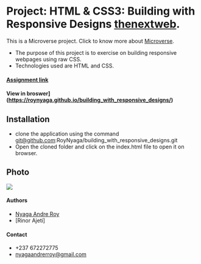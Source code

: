 # Project: HTML & CSS3: Building with Responsive Designs [thenextweb](https://thenextweb.com/).

This is a Microverse project. Click to know more about [Microverse](https://www.microverse.org/).
* The purpose of this project is to exercise on building responsive webpages using raw CSS.
* Technologies used are HTML and CSS. 

#### [Assignment link](https://www.theodinproject.com/courses/html5-and-css3/lessons/building-with-responsive-design)

#### View in broswer](https://roynyaga.github.io/building_with_responsive_designs/)

## Installation
* clone the application using the command git@github.com:RoyNyaga/building_with_responsive_designs.git
* Open the cloned folder and click on the index.html file to open it on browser.

## Photo
<img src="https://res.cloudinary.com/it-s-tech/image/upload/v1585172057/Screenshot_from_2020-03-25_22-13-00_lxrr7j.png">

#### Authors
* [Nyaga Andre Roy](https://github.com/RoyNyaga)
* [Rinor Ajeti]

#### Contact
* +237 672272775
* nyagaandrerroy@gmail.com

